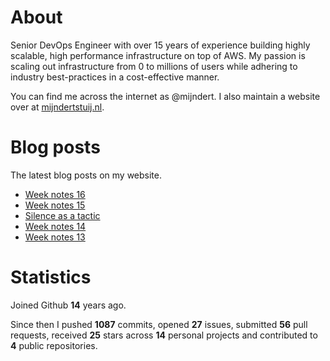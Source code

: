 # About

Senior DevOps Engineer with over 15 years of experience building highly scalable, high performance infrastructure on top of AWS. My passion is scaling out infrastructure from 0 to millions of users while adhering to industry best-practices in a cost-effective manner.

You can find me across the internet as @mijndert. I also maintain a website over at [mijndertstuij.nl](https://mijndertstuij.nl/).

# Blog posts

The latest blog posts on my website.

<!-- BLOGPOSTS:START -->
- [Week notes 16](https://mijndertstuij.nl/posts/week-notes-16/)
- [Week notes 15](https://mijndertstuij.nl/posts/week-notes-15/)
- [Silence as a tactic](https://mijndertstuij.nl/posts/silence-as-a-tactic/)
- [Week notes 14](https://mijndertstuij.nl/posts/week-notes-14/)
- [Week notes 13](https://mijndertstuij.nl/posts/week-notes-13/)
<!-- BLOGPOSTS:END -->

# Statistics

Joined Github **14** years ago.

Since then I pushed **1087** commits, opened **27** issues, submitted **56** pull requests, received **25** stars across **14** personal projects and contributed to **4** public repositories.
